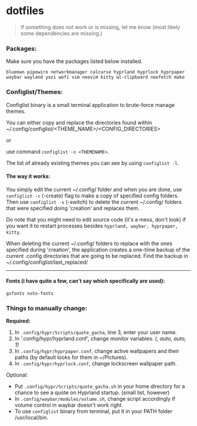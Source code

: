 # dotfiles
> If something does not work or is missing, let me know (most likely some dependencies are missing.)

### Packages:
Make sure you have the packages listed below installed.

`blueman pipewire networkmanager calcurse hyprland hyprlock hyprpaper waybar wayland yazi wofi vim neovim kitty wl-clipboard neofetch mako`

### Configlist/Themes:

Configlist binary is a small terminal application to brute-force manage themes.

You can either copy and replace the directories found within ~/.config/configlist/<THEME_NAME>/<CONFIG_DIRECTORIES>

or

use command `configlist -s <THEMENAME>`. 

The list of already existing themes you can see by using `configlist -l`.

#### The way it works:

You simply edit the current ~/.config/ folder and when you are done, use `configlist -c` (-create) flag to make a copy of specified config folders. 
Then use `configlist -s` (-switch) to delete the current ~/.config/ folders that were specified doing 'creation' and replaces them.

Do note that you might need to edit source code (it's a mess, don't look) if you want it to restart processes besides `hyprland, waybar, hyprpaper, kitty`.

When deleting the current ~/.config/ folders to replace with the ones specified during 'creation', 
the application creates a one-time backup of the current .config directories that are going to be replaced. Find the backup in ~/.config/configlist/last_replaced/

---

#### Fonts (i have quite a few, can't say which specifically are used):

`gsfonts noto-fonts`

### Things to manually change:

**Required:**
1) In `.config/hypr/Scripts/quote_gacha`, line 3, enter your user name.
2) In '.config/hypr/hyprland.conf', change monitor variables. *(, auto, auto, 1)*
3) In `.config/hypr/hyprpaper.conf`, change active wallpapers and their paths (by default looks for them in ~/Pictures).
4) In `.config/hypr/hyprlock.conf`, change lockscreen wallpaper path.

Optional: 
* Put `.config/hypr/Scripts/quote_gacha.sh` in your home directory for a chance to see a quote on Hyprland startup. (small list, however)
* In `.config/waybar/modules/volume.sh`, change script accordingly if volume control in waybar doesn't work right.
* To use `configlist` binary from terminal, put it in your PATH folder /usr/local/bin.
